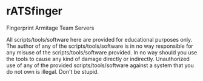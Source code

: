 # rATSfinger
Fingerprint Armitage Team Servers

All scripts/tools/software here are provided for educational purposes only. The author of any of the scripts/tools/software is in no way responsible for any misuse of the scripts/tools/software provided. In no way should you use the tools to cause any kind of damage directly or indirectly. Unauthorized use of any of the provided scripts/tools/software against a system that you do not own is illegal. Don't be stupid.
